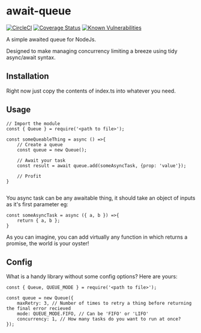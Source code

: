 # await-queue
[![CircleCI](https://circleci.com/gh/jjmschofield/await-queue.svg?style=shield)](https://circleci.com/gh/jjmschofield/await-queue) [![Coverage Status](https://coveralls.io/repos/github/jjmschofield/await-queue/badge.svg?branch=master)](https://coveralls.io/github/jjmschofield/await-queue?branch=master) [![Known Vulnerabilities](https://snyk.io//test/github/jjmschofield/await-queue/badge.svg?targetFile=package.json)](https://snyk.io//test/github/jjmschofield/await-queue?targetFile=package.json)

A simple awaited queue for NodeJs. 

Designed to make managing concurrency limiting a breeze using tidy async/await syntax.

## Installation
Right now just copy the contents of index.ts into whatever you need.

## Usage
```
// Import the module
const { Queue } = require('<path to file>');

const someQueableThing = async () =>{
    // Create a queue
    const queue = new Queue();
    
    // Await your task
    const result = await queue.add(someAsyncTask, {prop: 'value'});
    
    // Profit
}


```
You async task can be any awaitable thing, it should take an object of inputs as it's first parameter eg:
```
const someAsyncTask = async ({ a, b }) =>{
    return { a, b };
}
```
As you can imagine, you can add virtually any function in which returns a promise, the world is your oyster!

## Config
What is a handy library without some config options? Here are yours:

```
const { Queue, QUEUE_MODE } = require('<path to file>');

const queue = new Queue({ 
    maxRetry: 3, // Number of times to retry a thing before returning the final error recieved
    mode: QUEUE_MODE.FIFO, // Can be 'FIFO' or 'LIFO'
    concurrency: 1, // How many tasks do you want to run at once?
}); 
```


